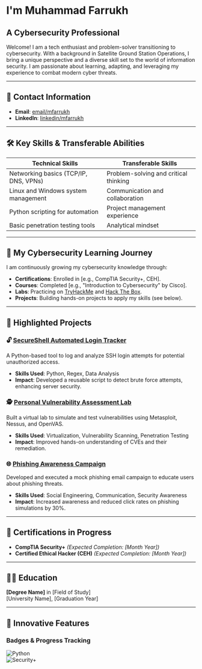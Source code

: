# I'm Muhammad Farrukh
## A Cybersecurity Professional

Welcome! I am a tech enthusiast and problem-solver transitioning to cybersecurity. With a background in Satellite Ground Station Operations, I bring a unique perspective and a diverse skill set to the world of information security. I am passionate about learning, adapting, and leveraging my experience to combat modern cyber threats.

---

## 📇 **Contact Information**
- **Email**: [email/mfarrukh](mailto:smfarrukh1@hotmail.com)
- **LinkedIn**: [linkedin/mfarrukh](www.linkedin.com/in/muhammadfarrukh90)

---

## 🛠️ **Key Skills & Transferable Abilities**
| **Technical Skills**                  | **Transferable Skills**              |
|---------------------------------------|--------------------------------------|
| Networking basics (TCP/IP, DNS, VPNs) | Problem-solving and critical thinking|
| Linux and Windows system management   | Communication and collaboration      |
| Python scripting for automation       | Project management experience        |
| Basic penetration testing tools       | Analytical mindset                  |

---

## 🌱 **My Cybersecurity Learning Journey**
I am continuously growing my cybersecurity knowledge through:  
- **Certifications**: Enrolled in [e.g., CompTIA Security+, CEH].  
- **Courses**: Completed [e.g., "Introduction to Cybersecurity" by Cisco].  
- **Labs**: Practicing on [TryHackMe](https://tryhackme.com) and [Hack The Box](https://www.hackthebox.com).  
- **Projects**: Building hands-on projects to apply my skills (see below).

---

## 📁 **Highlighted Projects**
### 🔓 [SecureShell Automated Login Tracker](https://github.com/yourusername/ssh-tracker)
A Python-based tool to log and analyze SSH login attempts for potential unauthorized access.
- **Skills Used**: Python, Regex, Data Analysis
- **Impact**: Developed a reusable script to detect brute force attempts, enhancing server security.

### 🕵️ [Personal Vulnerability Assessment Lab](https://github.com/yourusername/vuln-lab)
Built a virtual lab to simulate and test vulnerabilities using Metasploit, Nessus, and OpenVAS.
- **Skills Used**: Virtualization, Vulnerability Scanning, Penetration Testing
- **Impact**: Improved hands-on understanding of CVEs and their remediation.

### 🌐 [Phishing Awareness Campaign](https://github.com/yourusername/phishing-awareness)
Developed and executed a mock phishing email campaign to educate users about phishing threats.
- **Skills Used**: Social Engineering, Communication, Security Awareness
- **Impact**: Increased awareness and reduced click rates on phishing simulations by 30%.

---

## 📜 **Certifications in Progress**
- **CompTIA Security+** _(Expected Completion: [Month Year])_  
- **Certified Ethical Hacker (CEH)** _(Expected Completion: [Month Year])_

---

## 🧑‍🏫 **Education**
**[Degree Name]** in [Field of Study]  
[University Name], [Graduation Year]  

---

## 🌟 **Innovative Features**
### Badges & Progress Tracking  
![Python](https://img.shields.io/badge/Python-Intermediate-blue)  
![Security+](https://img.shields.io/badge/Security+-In--Progress-yellow)
